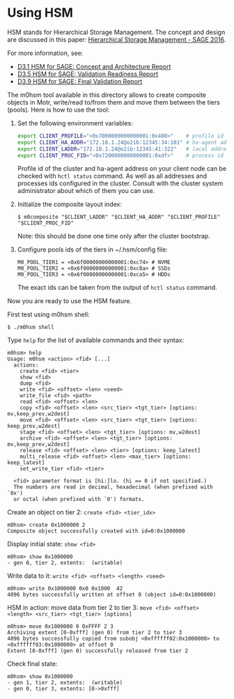 Using HSM
=========

HSM stands for Hierarchical Storage Management. The concept and design are discussed in this paper: [Hierarchical Storage Management - SAGE 2016](https://github.com/Seagate/cortx/blob/main/doc/PDFs/2016_February_SAGE_WP3_HSM_for_SAGE_Concept_and_Architecture_v1_for_open_use_compressed.pdf).

For more information, see:

- [D3.1 HSM for SAGE: Concept and Architecture Report](SAGE_WP3_HSM_for_SAGE_Concept_and_Architecture_v1_Submitted_PUBLIC.pdf)
- [D3.5 HSM for SAGE: Validation Readiness Report](SAGE_D35_HSM_validation_readiness_PUBLIC.pdf)
- [D3.9 HSM for SAGE: Final Validation Report](SAGE_D3.9_HSM_final_v1.1_PUBLIC.pdf)


The m0hsm tool available in this directory allows to create composite objects in Motr, write/read to/from them and move them between the tiers (pools). Here is how to use the tool:

1. Set the following environment variables:

   ```bash
   export CLIENT_PROFILE="<0x7000000000000001:0x480>"    # profile id
   export CLIENT_HA_ADDR="172.18.1.24@o2ib:12345:34:101" # ha-agent address
   export CLIENT_LADDR="172.18.1.24@o2ib:12345:41:322"   # local address
   export CLIENT_PROC_FID="<0x7200000000000001:0xdf>"    # process id
   ```

   Profile id of the cluster and ha-agent address on your client node can
   be checked with `hctl status` command. As well as all addresses and
   processes ids configured in the cluster. Consult with the cluster system
   administrator about which of them you can use.

2. Initialize the composite layout index:

   ```Text
   $ m0composite "$CLIENT_LADDR" "$CLIENT_HA_ADDR" "$CLIENT_PROFILE" "$CLIENT_PROC_FID"
   ```

   Note: this should be done one time only after the cluster bootstrap.

3. Configure pools ids of the tiers in ~/.hsm/config file:

   ```Text
   M0_POOL_TIER1 = <0x6f00000000000001:0xc74> # NVME
   M0_POOL_TIER2 = <0x6f00000000000001:0xc8a> # SSDs
   M0_POOL_TIER3 = <0x6f00000000000001:0xca5> # HDDs
   ```

   The exact ids can be taken from the output of `hctl status` command.

Now you are ready to use the HSM feature.

First test using m0hsm shell:

```Text
$ ./m0hsm shell
```

Type `help` for the list of available commands and their syntax:

```Text
m0hsm> help
Usage: m0hsm <action> <fid> [...]
  actions:
    create <fid> <tier>
    show <fid>
    dump <fid>
    write <fid> <offset> <len> <seed>
    write_file <fid> <path>
    read <fid> <offset> <len>
    copy <fid> <offset> <len> <src_tier> <tgt_tier> [options: mv,keep_prev,w2dest]
    move <fid> <offset> <len> <src_tier> <tgt_tier> [options: keep_prev,w2dest]
    stage <fid> <offset> <len> <tgt_tier> [options: mv,w2dest]
    archive <fid> <offset> <len> <tgt_tier> [options: mv,keep_prev,w2dest]
    release <fid> <offset> <len> <tier> [options: keep_latest]
    multi_release <fid> <offset> <len> <max_tier> [options: keep_latest]
    set_write_tier <fid> <tier>

  <fid> parameter format is [hi:]lo. (hi == 0 if not specified.)
  The numbers are read in decimal, hexadecimal (when prefixed with `0x')
  or octal (when prefixed with `0') formats.
```

Create an object on tier 2: `create <fid> <tier_idx>`

```Text
m0hsm> create 0x1000000 2
Composite object successfully created with id=0:0x1000000
```

Display initial state: `show <fid>`

```Text
m0hsm> show 0x1000000
- gen 0, tier 2, extents:  (writable)
```

Write data to it: `write <fid> <offset> <length> <seed>`

```Text
m0hsm> write 0x1000000 0x0 0x1000  42
4096 bytes successfully written at offset 0 (object id=0:0x1000000)
```

HSM in action: move data from tier 2 to tier 3:
`move <fid> <offset> <length> <src_tier> <tgt_tier> [options]`

```Text
m0hsm> move 0x1000000 0 0xFFFF 2 3
Archiving extent [0-0xfff] (gen 0) from tier 2 to tier 3
4096 bytes successfully copied from subobj <0xffffff02:0x1000000> to <0xffffff03:0x1000000> at offset 0
Extent [0-0xfff] (gen 0) successfully released from tier 2
```

Check final state:

```Text
m0hsm> show 0x1000000
- gen 1, tier 2, extents:  (writable)
- gen 0, tier 3, extents: [0->0xfff]
```
